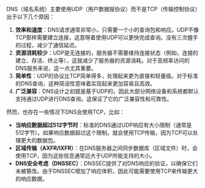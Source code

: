 DNS（域名系统）主要使用UDP（用户数据报协议）而不是TCP（传输控制协议）出于以下几个原因：

1. **效率和速度**：DNS请求通常非常小，只需要一个小的查询包和响应。UDP不像TCP那样需要建立连接，这意呀着使用UDP可以更快完成查询。没有三次握手的过程，减少了通信延迟。
2. **资源消耗较少**：UDP是无连接的，服务器不需要维持连接状态（例如，连接的建立、存活、终止等），这就减少了服务器的资源消耗。对于高频率访问的DNS服务来说，这一点尤其重要。
3. **简单性**：UDP的协议比TCP简单得多，处理起来更为直接和轻量级。对于标准的DNS查询，这种简洁性意味着实现起来更加容易且高效。
4. **广泛兼容**：DNS设计之初就是基于UDP的，因此大部分网络设备和系统都默认支持通过UDP进行DNS查询。这保证了它的广泛兼容性和可靠性。

然而，也存在一些情况下DNS会使用TCP，比如：

- **当响应数据超过512字节时**：标准的DNS通过UDP响应有大小限制（通常是512字节）。如果响应数据超过这个限制，就会使用TCP传输，因为TCP可以处理更大的数据包。
- **区域传输（AXFR/IXFR）**：在DNS服务器之间同步数据库（区域文件）时，会使用TCP，因为这些信息通常远大于UDP所能支持的大小。
- **DNS安全考虑（DNSSEC）**：DNSSEC提供了对DNS响应的验证，以确保它们未被篡改。由于DNSSEC增加了响应体积，因此可能需要使用TCP来传输更大的响应数据。